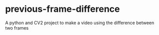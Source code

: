 # previous-frame-difference
A python and CV2 project to make a video using the difference between two frames
